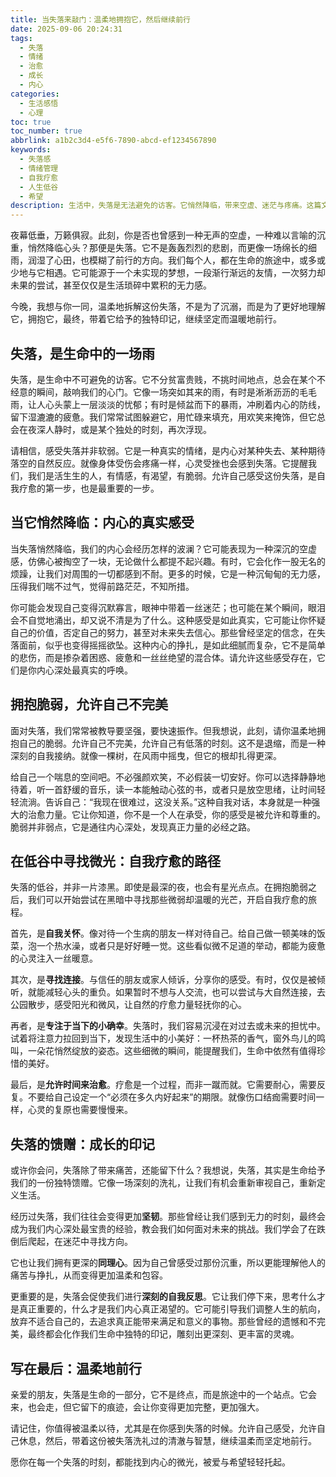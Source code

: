 ```yaml
---
title: 当失落来敲门：温柔地拥抱它，然后继续前行
date: 2025-09-06 20:24:31
tags:
  - 失落
  - 情绪
  - 治愈
  - 成长
  - 内心
categories: 
  - 生活感悟
  - 心理
toc: true
toc_number: true
abbrlink: a1b2c3d4-e5f6-7890-abcd-ef1234567890
keywords:
  - 失落感
  - 情绪管理
  - 自我疗愈
  - 人生低谷
  - 希望
description: 生活中，失落是无法避免的访客。它悄然降临，带来空虚、迷茫与疼痛。这篇文章将带你温柔地面对失落，理解它的意义，并从中汲取力量，学会自我疗愈，最终在低谷中找到属于自己的微光，继续坚定而温暖地前行。
---
```


夜幕低垂，万籁俱寂。此刻，你是否也曾感到一种无声的空虚，一种难以言喻的沉重，悄然降临心头？那便是失落。它不是轰轰烈烈的悲剧，而更像一场绵长的细雨，润湿了心田，也模糊了前行的方向。我们每个人，都在生命的旅途中，或多或少地与它相遇。它可能源于一个未实现的梦想，一段渐行渐远的友情，一次努力却未果的尝试，甚至仅仅是生活琐碎中累积的无力感。

今晚，我想与你一同，温柔地拆解这份失落，不是为了沉溺，而是为了更好地理解它，拥抱它，最终，带着它给予的独特印记，继续坚定而温暖地前行。

## 失落，是生命中的一场雨

失落，是生命中不可避免的访客。它不分贫富贵贱，不挑时间地点，总会在某个不经意的瞬间，敲响我们的心门。它像一场突如其来的雨，有时是淅淅沥沥的毛毛雨，让人心头蒙上一层淡淡的忧郁；有时是倾盆而下的暴雨，冲刷着内心的防线，留下湿漉漉的疲惫。我们常常试图躲避它，用忙碌来填充，用欢笑来掩饰，但它总会在夜深人静时，或是某个独处的时刻，再次浮现。

请相信，感受失落并非软弱。它是一种真实的情绪，是内心对某种失去、某种期待落空的自然反应。就像身体受伤会疼痛一样，心灵受挫也会感到失落。它提醒我们，我们是活生生的人，有情感，有渴望，有脆弱。允许自己感受这份失落，是自我疗愈的第一步，也是最重要的一步。

## 当它悄然降临：内心的真实感受

当失落悄然降临，我们的内心会经历怎样的波澜？它可能表现为一种深沉的空虚感，仿佛心被掏空了一块，无论做什么都提不起兴趣。有时，它会化作一股无名的烦躁，让我们对周围的一切都感到不耐。更多的时候，它是一种沉甸甸的无力感，压得我们喘不过气，觉得前路茫茫，不知所措。

你可能会发现自己变得沉默寡言，眼神中带着一丝迷茫；也可能在某个瞬间，眼泪会不自觉地涌出，却又说不清是为了什么。这种感受是如此真实，它可能让你怀疑自己的价值，否定自己的努力，甚至对未来失去信心。那些曾经坚定的信念，在失落面前，似乎也变得摇摇欲坠。这种内心的挣扎，是如此细腻而复杂，它不是简单的悲伤，而是掺杂着困惑、疲惫和一丝丝绝望的混合体。请允许这些感受存在，它们是你内心深处最真实的呼唤。

## 拥抱脆弱，允许自己不完美

面对失落，我们常常被教导要坚强，要快速振作。但我想说，此刻，请你温柔地拥抱自己的脆弱。允许自己不完美，允许自己有低落的时刻。这不是退缩，而是一种深刻的自我接纳。就像一棵树，在风雨中摇曳，但它的根却扎得更深。

给自己一个喘息的空间吧。不必强颜欢笑，不必假装一切安好。你可以选择静静地待着，听一首舒缓的音乐，读一本能触动心弦的书，或者只是放空思绪，让时间轻轻流淌。告诉自己：“我现在很难过，这没关系。”这种自我对话，本身就是一种强大的治愈力量。它让你知道，你不是一个人在承受，你的感受是被允许和尊重的。脆弱并非弱点，它是通往内心深处，发现真正力量的必经之路。

## 在低谷中寻找微光：自我疗愈的路径

失落的低谷，并非一片漆黑。即使是最深的夜，也会有星光点点。在拥抱脆弱之后，我们可以开始尝试在黑暗中寻找那些微弱却温暖的光芒，开启自我疗愈的旅程。

首先，是**自我关怀**。像对待一个生病的朋友一样对待自己。给自己做一顿美味的饭菜，泡一个热水澡，或者只是好好睡一觉。这些看似微不足道的举动，都能为疲惫的心灵注入一丝暖意。

其次，是**寻找连接**。与信任的朋友或家人倾诉，分享你的感受。有时，仅仅是被倾听，就能减轻心头的重负。如果暂时不想与人交流，也可以尝试与大自然连接，去公园散步，感受阳光和微风，让自然的疗愈力量轻抚你的心。

再者，是**专注于当下的小确幸**。失落时，我们容易沉浸在对过去或未来的担忧中。试着将注意力拉回到当下，发现生活中的小美好：一杯热茶的香气，窗外鸟儿的鸣叫，一朵花悄然绽放的姿态。这些细微的瞬间，能提醒我们，生命中依然有值得珍惜的美好。

最后，是**允许时间来治愈**。疗愈是一个过程，而非一蹴而就。它需要耐心，需要反复。不要给自己设定一个“必须在多久内好起来”的期限。就像伤口结痂需要时间一样，心灵的复原也需要慢慢来。

## 失落的馈赠：成长的印记

或许你会问，失落除了带来痛苦，还能留下什么？我想说，失落，其实是生命给予我们的一份独特馈赠。它像一场深刻的洗礼，让我们有机会重新审视自己，重新定义生活。

经历过失落，我们往往会变得更加**坚韧**。那些曾经让我们感到无力的时刻，最终会成为我们内心深处最宝贵的经验，教会我们如何面对未来的挑战。我们学会了在跌倒后爬起，在迷茫中寻找方向。

它也让我们拥有更深的**同理心**。因为自己曾感受过那份沉重，所以更能理解他人的痛苦与挣扎，从而变得更加温柔和包容。

更重要的是，失落会促使我们进行**深刻的自我反思**。它让我们停下来，思考什么才是真正重要的，什么才是我们内心真正渴望的。它可能引导我们调整人生的航向，放弃不适合自己的，去追求真正能带来满足和意义的事物。那些曾经的遗憾和不完美，最终都会化作我们生命中独特的印记，雕刻出更深刻、更丰富的灵魂。

## 写在最后：温柔地前行

亲爱的朋友，失落是生命的一部分，它不是终点，而是旅途中的一个站点。它会来，也会走，但它留下的痕迹，会让你变得更加完整，更加强大。

请记住，你值得被温柔以待，尤其是在你感到失落的时候。允许自己感受，允许自己休息，然后，带着这份被失落洗礼过的清澈与智慧，继续温柔而坚定地前行。

愿你在每一个失落的时刻，都能找到内心的微光，被爱与希望轻轻托起。